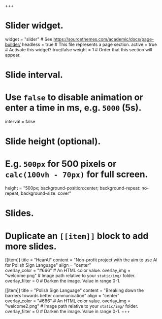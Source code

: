 +++
# Slider widget.
widget = "slider"  # See https://sourcethemes.com/academic/docs/page-builder/
headless = true  # This file represents a page section.
active = true  # Activate this widget? true/false
weight = 1  # Order that this section will appear.

# Slide interval.
# Use `false` to disable animation or enter a time in ms, e.g. `5000` (5s).
interval = false

# Slide height (optional).
# E.g. `500px` for 500 pixels or `calc(100vh - 70px)` for full screen.
height = "500px; background-position:center; background-repeat: no-repeat; background-size: cover"


# Slides.
# Duplicate an `[[item]]` block to add more slides.
[[item]]
  title = "HearAI"
  content = "Non-profit project with the aim to use AI for Polish Sign Language"
  align = "center"  
  overlay_color = "#666"  # An HTML color value.
  overlay_img = "welcome.png"  # Image path relative to your `static/img/` folder.
  overlay_filter = 0  # Darken the image. Value in range 0-1.

[[item]]
    title = "Polish Sign Language"
    content = "Breaking down the barriers towards better communication"
    align = "center"  
    overlay_color = "#666"  # An HTML color value.
    overlay_img = "welcome2.png"  # Image path relative to your `static/img/` folder.
    overlay_filter = 0  # Darken the image. Value in range 0-1.
+++
